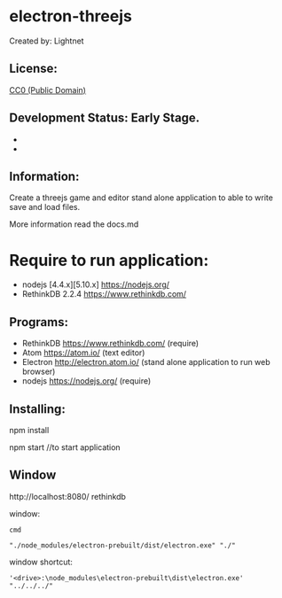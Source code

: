 # electron-threejs

 Created by: Lightnet

## License:
  [CC0 (Public Domain)](LICENSE.md)

## Development Status: Early Stage.
  - 
  - 

## Information:
  Create a threejs game and editor stand alone application to able to write save
  and load files.
  
  More information read the docs.md

# Require to run application:
  * nodejs [4.4.x][5.10.x] https://nodejs.org/
  * RethinkDB 2.2.4 https://www.rethinkdb.com/

## Programs:
  * RethinkDB https://www.rethinkdb.com/ (require)
  * Atom https://atom.io/ (text editor)
  * Electron http://electron.atom.io/ (stand alone application to run web browser)
  * nodejs https://nodejs.org/ (require)

## Installing:
  npm install

  npm start //to start application

## Window

http://localhost:8080/ rethinkdb

window:
```
cmd

"./node_modules/electron-prebuilt/dist/electron.exe" "./"
```

window shortcut:
```
'<drive>:\node_modules\electron-prebuilt\dist\electron.exe' "../../../"

```
